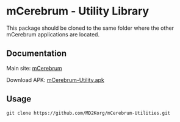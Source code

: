 # mCerebrum - Utility Library

This package should be cloned to the same folder where the other mCerebrum applications are located.

## Documentation
Main site: [mCerebrum](http://md2korg.github.io/mCerebrum/)

Download APK: [mCerebrum-Utility.apk](http://md2korg.github.io/mCerebrum/apks)

## Usage
```
git clone https://github.com/MD2Korg/mCerebrum-Utilities.git
```
